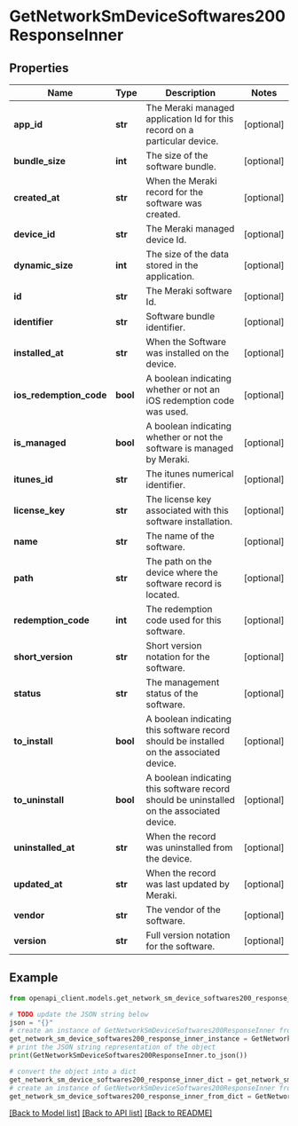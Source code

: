 # GetNetworkSmDeviceSoftwares200ResponseInner


## Properties

Name | Type | Description | Notes
------------ | ------------- | ------------- | -------------
**app_id** | **str** | The Meraki managed application Id for this record on a particular device. | [optional] 
**bundle_size** | **int** | The size of the software bundle. | [optional] 
**created_at** | **str** | When the Meraki record for the software was created. | [optional] 
**device_id** | **str** | The Meraki managed device Id. | [optional] 
**dynamic_size** | **int** | The size of the data stored in the application. | [optional] 
**id** | **str** | The Meraki software Id. | [optional] 
**identifier** | **str** | Software bundle identifier. | [optional] 
**installed_at** | **str** | When the Software was installed on the device. | [optional] 
**ios_redemption_code** | **bool** | A boolean indicating whether or not an iOS redemption code was used. | [optional] 
**is_managed** | **bool** | A boolean indicating whether or not the software is managed by Meraki. | [optional] 
**itunes_id** | **str** | The itunes numerical identifier. | [optional] 
**license_key** | **str** | The license key associated with this software installation. | [optional] 
**name** | **str** | The name of the software. | [optional] 
**path** | **str** | The path on the device where the software record is located. | [optional] 
**redemption_code** | **int** | The redemption code used for this software. | [optional] 
**short_version** | **str** | Short version notation for the software. | [optional] 
**status** | **str** | The management status of the software. | [optional] 
**to_install** | **bool** | A boolean indicating this software record should be installed on the associated device. | [optional] 
**to_uninstall** | **bool** | A boolean indicating this software record should be uninstalled on the associated device. | [optional] 
**uninstalled_at** | **str** | When the record was uninstalled from the device. | [optional] 
**updated_at** | **str** | When the record was last updated by Meraki. | [optional] 
**vendor** | **str** | The vendor of the software. | [optional] 
**version** | **str** | Full version notation for the software. | [optional] 

## Example

```python
from openapi_client.models.get_network_sm_device_softwares200_response_inner import GetNetworkSmDeviceSoftwares200ResponseInner

# TODO update the JSON string below
json = "{}"
# create an instance of GetNetworkSmDeviceSoftwares200ResponseInner from a JSON string
get_network_sm_device_softwares200_response_inner_instance = GetNetworkSmDeviceSoftwares200ResponseInner.from_json(json)
# print the JSON string representation of the object
print(GetNetworkSmDeviceSoftwares200ResponseInner.to_json())

# convert the object into a dict
get_network_sm_device_softwares200_response_inner_dict = get_network_sm_device_softwares200_response_inner_instance.to_dict()
# create an instance of GetNetworkSmDeviceSoftwares200ResponseInner from a dict
get_network_sm_device_softwares200_response_inner_from_dict = GetNetworkSmDeviceSoftwares200ResponseInner.from_dict(get_network_sm_device_softwares200_response_inner_dict)
```
[[Back to Model list]](../README.md#documentation-for-models) [[Back to API list]](../README.md#documentation-for-api-endpoints) [[Back to README]](../README.md)


